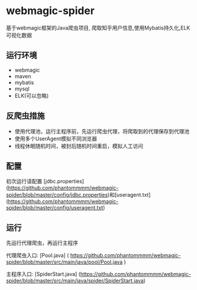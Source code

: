 # webmagic-spider
基于webmagic框架的Java爬虫项目, 爬取知乎用户信息,使用Mybatis持久化,ELK可视化数据

## 运行环境
*  webmagic
*  maven
*  mybatis
*  mysql
*  ELK(可以忽略)

## 反爬虫措施
*  使用代理池，运行主程序前，先运行爬虫代理，将爬取到的代理保存到代理池
*  使用多个UserAgent模拟不同浏览器
*  线程休眠随机时间，被封后随机时间重启，模拟人工访问

## 配置
初次运行请配置 [jdbc.properties]  (https://github.com/phantommmm/webmagic-spider/blob/master/config/jdbc.properties)和[useragent.txt] (https://github.com/phantommmm/webmagic-spider/blob/master/config/useragent.txt)

## 运行
先运行代理爬虫，再运行主程序

代理爬虫入口: [Pool.java]  ( https://github.com/phantommmm/webmagic-spider/blob/master/src/main/java/pool/Pool.java )

主程序入口: [SpiderStart.java] (https://github.com/phantommmm/webmagic-spider/blob/master/src/main/java/spider/SpiderStart.java)
